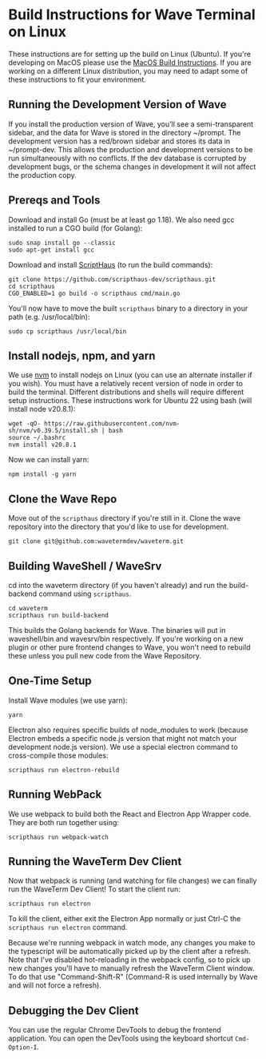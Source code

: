 # Build Instructions for Wave Terminal on Linux

These instructions are for setting up the build on Linux (Ubuntu). 
If you're developing on MacOS please use the [MacOS Build Instructions](./BUILD.md).
If you are working on a different Linux distribution, you may need to adapt some of these instructions to fit your environment.

## Running the Development Version of Wave

If you install the production version of Wave, you'll see a semi-transparent sidebar, and the data for Wave is stored in the directory ~/prompt.  The development version has a red/brown sidebar and stores its data in ~/prompt-dev.  This allows the production and development versions to be run simultaneously with no conflicts.  If the dev database is corrupted by development bugs, or the schema changes in development it will not affect the production copy.

## Prereqs and Tools

Download and install Go (must be at least go 1.18).  We also need gcc installed to run a CGO build (for Golang):
```
sudo snap install go --classic
sudo apt-get install gcc
```

Download and install [ScriptHaus](https://github.com/scripthaus-dev/scripthaus) (to run the build commands):

```
git clone https://github.com/scripthaus-dev/scripthaus.git
cd scripthaus
CGO_ENABLED=1 go build -o scripthaus cmd/main.go
```

You'll now have to move the built `scripthaus` binary to a directory in your path (e.g. /usr/local/bin):

```
sudo cp scripthaus /usr/local/bin
```

## Install nodejs, npm, and yarn

We use [nvm](https://github.com/nvm-sh/nvm) to install nodejs on Linux (you can use an alternate installer if you wish).  You must have a relatively recent version of node in order to build the terminal.  Different distributions and shells will require different setup instructions.  These instructions work for Ubuntu 22 using bash (will install node v20.8.1):

```
wget -qO- https://raw.githubusercontent.com/nvm-sh/nvm/v0.39.5/install.sh | bash
source ~/.bashrc
nvm install v20.8.1
```

Now we can install yarn:

```
npm install -g yarn
```


## Clone the Wave Repo

Move out of the `scripthaus` directory if you're still in it.  Clone the wave repository into the directory that you'd like to use for development.

```
git clone git@github.com:wavetermdev/waveterm.git
```

## Building WaveShell / WaveSrv

cd into the waveterm directory (if you haven't already) and run the build-backend command using `scripthaus`.

```
cd waveterm
scripthaus run build-backend
```

This builds the Golang backends for Wave.  The binaries will put in waveshell/bin and wavesrv/bin respectively.  If you're working on a new plugin or other pure frontend changes to Wave, you won't need to rebuild these unless you pull new code from the Wave Repository.

## One-Time Setup

Install Wave modules (we use yarn):
```
yarn
```

Electron also requires specific builds of node_modules to work (because Electron embeds a specific node.js version that might not match your development node.js version).  We use a special electron command to cross-compile those modules:

```
scripthaus run electron-rebuild
```

## Running WebPack

We use webpack to build both the React and Electron App Wrapper code.  They are both run together using:

```
scripthaus run webpack-watch
```

## Running the WaveTerm Dev Client

Now that webpack is running (and watching for file changes) we can finally run the WaveTerm Dev Client!  To start the client run:
```
scripthaus run electron
```

To kill the client, either exit the Electron App normally or just Ctrl-C the ```scripthaus run electron``` command.

Because we're running webpack in watch mode, any changes you make to the typescript will be automatically picked up by the client after a refresh.  Note that I've disabled hot-reloading in the webpack config, so to pick up new changes you'll have to manually refresh the WaveTerm Client window.  To do that use "Command-Shift-R" (Command-R is used internally by Wave and will not force a refresh).

## Debugging the Dev Client

You can use the regular Chrome DevTools to debug the frontend application.  You can open the DevTools using the keyboard shortcut `Cmd-Option-I`.
